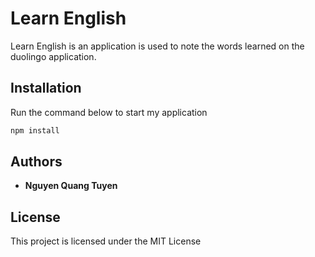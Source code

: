 # Learn English

Learn English is an application is used to note the words learned on the duolingo application.

## Installation

Run the command below to start my application

```bash
npm install
```

## Authors

* **Nguyen Quang Tuyen**

## License
This project is licensed under the MIT License